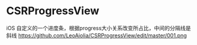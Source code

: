 # CSRProgressView
iOS 自定义的一个进度条，根据progress大小关系改变所占比，中间的分隔线是斜线 
https://github.com/LeoAiolia/CSRProgressView/edit/master/001.png

